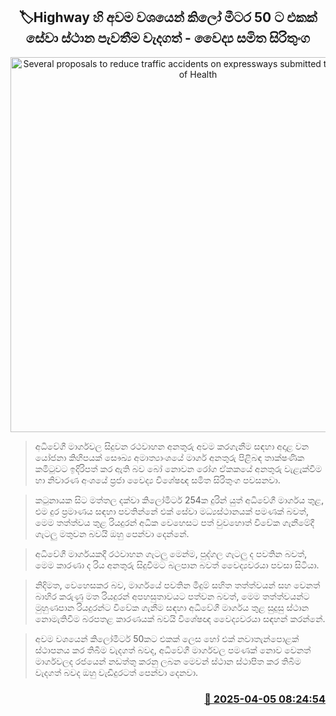 <p align='center'><b><h2 align='center' title='Several proposals to reduce traffic accidents on expressways submitted to the Ministry of Health'>🏷Highway හි අවම වශයෙන් කිලෝ මීටර 50 ට එකක් සේවා ස්ථාන පැවතීම වැදගත් - වෛද්‍ය සමිත සිරිතුංග</h2></b></p>
<p align='center'><img src='https://helakuru.sgp1.cdn.digitaloceanspaces.com/esana/images/lib/highway-bus-galle.jpg' width='600' alt='Several proposals to reduce traffic accidents on expressways submitted to the Ministry of Health'></p>

> අධිවේගී මාර්ගවල සිදුවන රථවාහන අනතුරු අවම කරගැනීම සඳහා අදාළ වන යෝජනා කිහිපයක් සෞඛ්‍ය අමාත්‍යාංශයේ මාර්ග අනතුරු පිළිබඳ තාක්ෂණික කමිටුවට ඉදිරිපත් කර ඇති බව බෝ නොවන රෝග ඒකකයේ අනතුරු වැළැක්වීම හා නිවාරණ අංශයේ ප්‍රජා වෛද්‍ය විශේෂඥ සමිත සිරිතුංග පවසනවා.

> කටුනායක සිට මත්තල දක්වා කිලෝමීටර් 254ක දුරින් යුත් අධිවේගී මාර්ගය තුළ, එම දුර ප්‍රමාණය සඳහා පවතින්නේ එක් සේවා මධ්‍යස්ථානයක් පමණක් බවත්, මෙම තත්ත්වය තුළ රියදුරන් අධික වෙහෙසට පත් වුවහොත් විවේක ගැනීමේදී ගැටලු මතුවන බවයි ඔහු පෙන්වා දෙන්නේ.

> අධිවේගී මාර්ගයකදී රථවාහන ගැටලු මෙන්ම, පුද්ගල ගැටලු ද පවතින බවත්, මෙම කාරණා ද රිය අනතුරු සිදුවීමට බලපාන බවත් වෛද්‍යවරයා පවසා සිටියා.

> නිදිමත, වෙහෙසකර බව, මාර්ගයේ පවතින මීදුම් සහිත තත්ත්වයන් සහ වෙනත් බාහිර කරුණු මත රියදුරන් අපහසුතාවයට පත්වන බවත්, මෙම තත්ත්වයන්ට මුහුණපාන රියදුරන්ට විවේක ගැනීම සඳහා අධිවේගී මාර්ගය තුළ සුදුසු ස්ථාන නොමැතිවීම බරපතළ කාරණයක් බවයි විශේෂඥ වෛද්‍යවරයා සඳහන් කරන්නේ.

> අවම වශයෙන් කිලෝමීටර් 50කට එකක් ලෙස හෝ එක් නවාතැන්පොළක් ස්ථාපනය කර තිබීම වැදගත් බවද, අධිවේගී මාර්ගවල පමණක් නොව වෙනත් මාර්ගවලද රජයෙන් නඩත්තු කරනු ලබන මෙවන් ස්ථාන ස්ථාපිත කර තිබීම වැදගත් බවද ඔහු වැඩිදුරටත් පෙන්වා දෙනවා‍.



<h3 align='right'><a href='https://www.helakuru.lk/esana/p/108973/'>📅 2025-04-05 08:24:54</a></h3>
